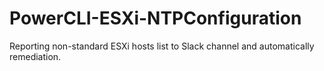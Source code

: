 # PowerCLI-ESXi-NTPConfiguration
Reporting non-standard ESXi hosts list to Slack channel and automatically remediation.
